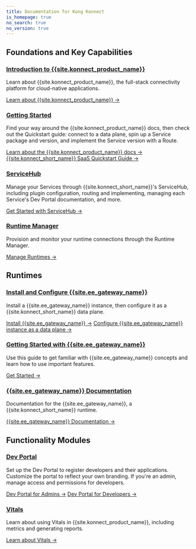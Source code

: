 ```yaml
---
title: Documentation for Kong Konnect
is_homepage: true
no_search: true
no_version: true
---
```

<div class="docs-grid">

<h2 class="docs-grid-section-title">Foundations and Key Capabilities</h2>

  <div class="docs-grid-block">
    <h3><a href="/konnect/overview">Introduction to {{site.konnect_product_name}}</a></h3>
    <p>Learn about {{site.konnect_product_name}}, the full-stack connectivity
    platform for cloud-native applications.</p>
    <a href="/konnect/overview">Learn about {{site.konnect_product_name}} &rarr;</a>
  </div>

  <div class="docs-grid-block">
    <h3><a href="/konnect/using-konnect-docs">Getting Started</a></h3>
    <p>Find your way around the {{site.konnect_product_name}} docs, then check
    out the Quickstart guide: connect to a data plane, spin up a Service
    package and version, and implement the Service version with a Route. </p>
    <a href="/konnect/using-konnect-docs">Learn about the
    {{site.konnect_product_name}} docs &rarr;</a>
    <a href="/konnect/getting-started/configure-runtime">{{site.konnect_short_name}}
    SaaS Quickstart Guide &rarr;</a>
  </div>

  <div class="docs-grid-block">
    <h3><a href="/konnect/service-hub">ServiceHub</a></h3>
    <p>Manage your Services through {{site.konnect_short_name}}'s
    ServiceHub, including plugin configuration, routing and implementing,
    managing each Service's Dev Portal documentation, and more. </p>
    <a href="/konnect/service-hub">Get Started with
    ServiceHub &rarr;</a>
  </div>

  <div class="docs-grid-block">
    <h3><a href="/konnect/runtime-manager">Runtime Manager</a></h3>
    <p>Provision and monitor your runtime connections through the Runtime
    Manager.</p>
    <a href="/konnect/runtime-manager">Manage Runtimes &rarr;</a>
  </div>

<h2 class="docs-grid-section-title">Runtimes</h2>

  <div class="docs-grid-block">
    <h3><a href="/enterprise/latest/deployment/installation/overview">Install and Configure {{site.ee_gateway_name}}</a></h3>
    <p>Install a {{site.ee_gateway_name}} instance, then configure it as a {{site.konnect_short_name}} data plane.</p>
    <a href="/enterprise/latest/deployment/installation/overview">Install {{site.ee_gateway_name}} &rarr;</a>
    <a href="/enterprise/latest/deployment/hybrid-mode-setup">Configure {{site.ee_gateway_name}} instance as a data plane &rarr;</a>
  </div>

  <div class="docs-grid-block">
    <h3><a href="/getting-started-guide/latest/overview">Getting Started with {{site.ee_gateway_name}}</a></h3>
    <p>Use this guide to get familiar with {{site.ee_gateway_name}} concepts and learn how to use important features.</p>
    <a href="/getting-started-guide/latest/overview">Get Started &rarr;</a>
  </div>

  <div class="docs-grid-block">
    <h3><a href="/enterprise/latest">{{site.ee_gateway_name}} Documentation</a></h3>
    <p>Documentation for the {{site.ee_gateway_name}}, a {{site.konnect_short_name}} runtime.</p>
    <a href="/enterprise/latest">{{site.ee_gateway_name}} Documentation &rarr;</a>
  </div>

<h2 class="docs-grid-section-title">Functionality Modules</h2>

  <div class="docs-grid-block">
    <h3><a href="/konnect/dev-portal">Dev Portal</a></h3>
    <p>Set up the Dev Portal to register developers and their applications.
    Customize the portal to reflect your own branding. If you're
    an admin, manage access and permissions for developers. </p>
    <a href="/konnect/dev-portal/administrators/app-registration/manage-app-connections/">Dev Portal for Admins &rarr;</a>
    <a href="/konnect/dev-portal/developers/dev-reg/">Dev Portal for Developers &rarr;</a>
  </div>

  <div class="docs-grid-block">
    <h3><a href="/konnect/vitals">Vitals</a></h3>
    <p>Learn about using Vitals in {{site.konnect_product_name}}, including
    metrics and generating reports. </p>
    <a href="/konnect/vitals">Learn about Vitals &rarr;</a>
  </div>

</div>
